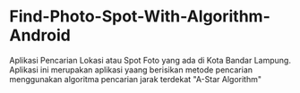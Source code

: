 # Find-Photo-Spot-With-Algorithm-Android
Aplikasi Pencarian Lokasi atau Spot Foto yang ada di Kota Bandar Lampung. Aplikasi ini merupakan aplikasi yaang berisikan metode pencarian menggunakan algoritma pencarian jarak terdekat "A-Star Algorithm"
